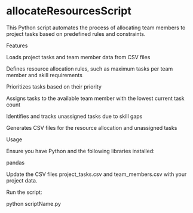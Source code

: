 # allocateResourcesScript
This Python script automates the process of allocating team members to project tasks based on predefined rules and constraints.


Features

Loads project tasks and team member data from CSV files

Defines resource allocation rules, such as maximum tasks per team member and skill requirements

Prioritizes tasks based on their priority

Assigns tasks to the available team member with the lowest current task count

Identifies and tracks unassigned tasks due to skill gaps

Generates CSV files for the resource allocation and unassigned tasks


Usage

Ensure you have Python and the following libraries installed:


pandas


Update the CSV files project_tasks.csv and team_members.csv with your project data.

Run the script:

python scriptName.py
